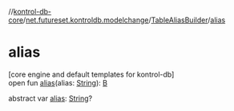 //[kontrol-db-core](../../../index.md)/[net.futureset.kontroldb.modelchange](../index.md)/[TableAliasBuilder](index.md)/[alias](alias.md)

# alias

[core engine and default templates for kontrol-db]\
open fun [alias](alias.md)(alias: [String](https://kotlinlang.org/api/latest/jvm/stdlib/kotlin/-string/index.html)): [B](index.md)

abstract var [alias](alias.md): [String](https://kotlinlang.org/api/latest/jvm/stdlib/kotlin/-string/index.html)?
